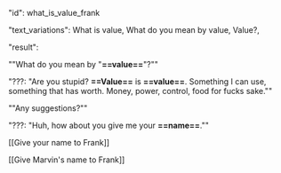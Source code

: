 "id": what_is_value_frank

"text_variations":
What is value, What do you mean by value, Value?,

"result":

""What do you mean by "**==value==**"?""

"???: "Are you stupid? **==Value==** is **==value==**. Something I can use, something that has worth. Money, power, control, food for fucks sake.""

""Any suggestions?""

"???: "Huh, how about you give me your **==name==**.""

[[Give your name to Frank]]

[[Give Marvin's name to Frank]]